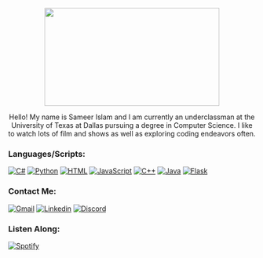 <p align="center">
  <img width="356" height="200" src="https://c.tenor.com/41I-iMyClCgAAAAd/programmer-programming.gif">
</p>

<p align="center">
Hello! My name is Sameer Islam and I am currently an underclassman at the University of Texas at Dallas pursuing a degree in Computer Science. I like to watch lots of film and shows as well as exploring coding endeavors often.  
</p>

### Languages/Scripts:
[<img alt = "C#" src="https://img.shields.io/badge/C%23-239120?style=for-the-badge&logo=c-sharp&logoColor=white">](https://docs.microsoft.com/en-us/dotnet/csharp/)
[<img alt = "Python" src="https://img.shields.io/badge/Python-3776AB?style=for-the-badge&logo=python&logoColor=white">](https://www.python.org/about/)
[<img alt = "HTML" src="https://img.shields.io/badge/HTML-239120?style=for-the-badge&logo=html5&logoColor=white">](https://developer.mozilla.org/en-US/docs/Web/HTML)
[<img alt = "JavaScript" src="https://img.shields.io/badge/JavaScript-F7DF1E?style=for-the-badge&logo=javascript&logoColor=black">](https://www.javascript.com/about)
[<img alt = "C++" src="https://img.shields.io/badge/C%2B%2B-00599C?style=for-the-badge&logo=c%2B%2B&logoColor=white">](https://www.cplusplus.com/info/)
[<img alt = "Java" src="https://img.shields.io/badge/Java-ED8B00?style=for-the-badge&logo=java&logoColor=white">](https://www.java.com/en/download/help/whatis_java.html)
[<img alt = "Flask" src="https://img.shields.io/badge/Flask-000000?style=for-the-badge&logo=flask&logoColor=white">](https://flask.palletsprojects.com/en/2.0.x/)

### Contact Me:
[<img alt = "Gmail" src="https://img.shields.io/badge/Gmail-D14836?style=for-the-badge&logo=gmail&logoColor=white">](mailto:islamsameer91@gmail.com)
[<img alt = "Linkedin" src="https://img.shields.io/badge/LinkedIn-0077B5?style=for-the-badge&logo=linkedin&logoColor=white">](https://www.linkedin.com/in/sameer-islam-743b52210)
[<img alt = "Discord" src="https://img.shields.io/badge/Discord-7289DA?style=for-the-badge&logo=discord&logoColor=white">](https://discordapp.com/users/269835494844530688)

### Listen Along:
[<img alt = "Spotify" src="https://img.shields.io/badge/Spotify-1ED760?&style=for-the-badge&logo=spotify&logoColor=white">](https://open.spotify.com/user/oemk8yho4f60fx9qpgsy5ssy7?si=3fd7c1a98b5448a1)
